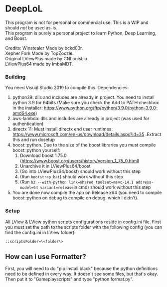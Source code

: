 # DeepLoL
This program is not for personal or commercial use. This is a WIP and should *not* be used as-is.  
This program is purely a personal project to learn Python, Deep Learning, and Boost.

Credits:
Winstealer Made by bckd00r.  
Xepher Fork Made by TopZoozle.  
Original LViewPlus made by CNLouisLiu.  
LViewPlus64 made by ImbaMDT.  

### Building

You need Visual Studio 2019 to compile this.
Dependencies:
  1. python39: dlls and includes are already in project. You need to install python 3.9 for 64bits (Make sure you check the Add to PATH checkbox in the installer: https://www.python.org/ftp/python/3.9.0/python-3.9.0-amd64.exe)
  3. aws-lambda: dlls and includes are already in project (was used for authentication)
  3. directx 11: Must install directx end user runtimes: https://www.microsoft.com/en-us/download/details.aspx?id=35 .Extract this and run dxsetup
  4. boost::python. Due to the size of the boost libraries you must compile boost::python yourself:
      1. Download boost 1.75.0 (https://www.boost.org/users/history/version_1_75_0.html)
      2. Unarchive it in LViewPlus64/boost
      3. (Go into LViewPlus64/boost) should work without this step
      4. (Run `bootstrap.bat`) should work without this step
      5. (Run `b2 --with-python link=shared toolset=msvc-14.1 address-model=64 variant=release`in cmd) should work without this step
  5. You are done now compile the app on Release x64 (you need to compile boost::python on debug to compile on debug, which I didn't).
 ### Setup
 All LView & LView python scripts configurations reside in config.ini file. First you must set the path to the scripts folder with the following config (you can find the config.ini in LView folder):
 
  `::scriptsFolder=\<folder\>`
## How can i use Formatter?

First, you will need to do "pip install black" because the python definitions need to be defined in every way. It doesn't see some files, but that's okay. Then put it to "Gameplayscripts" and type "python format.py".

